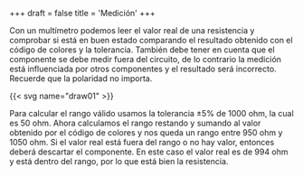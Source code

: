 +++
draft = false
title = 'Medición'
+++

Con un multímetro podemos leer el valor real de una resistencia y comprobar si está en buen estado comparando el resultado obtenido con el código de colores y la tolerancia. También debe tener en cuenta que el componente se debe medir fuera del circuito, de lo contrario la medición está influenciada por otros componentes y el resultado será incorrecto. Recuerde que la polaridad no importa.

{{< svg name="draw01" >}}

Para calcular el rango válido usamos la tolerancia ±5% de 1000 ohm, la cual es 50 ohm. Ahora calculamos el rango restando y sumando al valor obtenido por el código de colores y nos queda un rango entre 950 ohm y 1050 ohm. Si el valor real está fuera del rango o no hay valor, entonces deberá descartar el componente. En este caso el valor real es de 994 ohm y está dentro del rango, por lo que está bien la resistencia.
